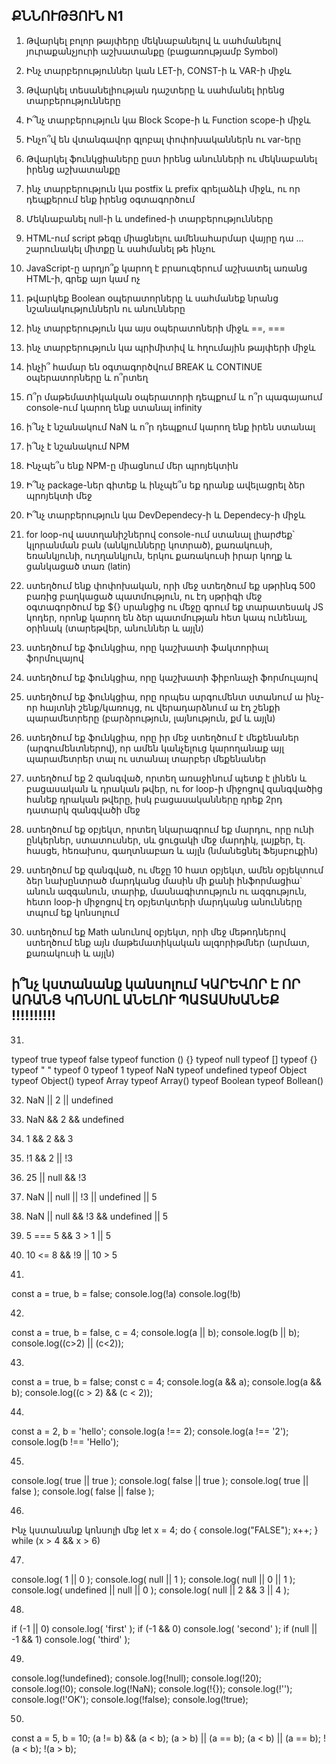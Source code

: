## ՔՆՆՈՒԹՅՈՒՆ N1

1. Թվարկել բոլոր թայփերը մեկնաբանելով և սահմանելով յուրաքանչյուրի աշխատանքը (բացառությամբ Symbol)

2. Ինչ տարբերություններ կան LET-ի, CONST-ի և VAR-ի միջև

3. Թվարկել տեսանելիության դաշտերը և սահմանել իրենց տարբերությունները

4. Ի՞նչ տարբերություն կա Block Scope-ի և Function scope-ի միջև

5. Ինչո՞վ են վտանգավոր գլոբալ փոփոխականներն ու var-երը

6. Թվարկել ֆունկցիաները ըստ իրենց անունների ու մեկնաբանել իրենց աշխատանքը

7. ինչ տարբերություն կա postfix և prefix գրելաձևի միջև, ու որ դեպքերում ենք իրենց օգտագործում

8. Մեկնաբանել null-ի և undefined-ի տարբերությունները

9. HTML-ում script թեգը միացնելու ամենահարմար վայրը դա ... շարունակել միտքը և սահմանել թե ինչու

10. JavaScript-ը արդյո՞ք կարող է բրաուզերում աշխատել առանց HTML-ի, գրեք այո կամ ոչ

11. թվարկեք Boolean օպերատորները և սահմանեք նրանց նշանակություններն ու անունները

12. ինչ տարբերություն կա այս օպերատոների միջև ==, ===

13. ինչ տարբերություն կա պրիմիտիվ և հղումային թայփերի միջև

14. ինչի՞ համար են օգտագործվում BREAK և CONTINUE օպերատորները և ո՞րտեղ

15. Ո՞ր մաթեմատիկական օպերատորի դեպքում և ո՞ր պագայաում console-ում կարող ենք ստանալ infinity

16. ի՞նչ է նշանակում NaN և ո՞ր դեպքում կարող ենք իրեն ստանալ

17. ի՞նչ է նշանակում NPM

18. Ինչպե՞ս ենք NPM-ը միացնում մեր պրոյեկտին

19. Ի՞նչ package-ներ գիտեք և ինչպե՞ս եք դրանք ավելացրել ձեր պրոյեկտի մեջ

20. Ի՞նչ տարբերություն կա DevDependecy-ի և Dependecy-ի միջև

21. for loop-ով աստղանիշներով console-ում ստանալ լիարժեք՝ կլորանման բան (անկյունները կոտրած), քառակուսի, եռանկյունի, 
ուղղանկյուն, երկու քառակուսի իրար կողք և ցանկացած տառ (latin)

22. ստեղծում ենք փոփոխական, որի մեջ ստեղծում եք սթրինգ 500 բառից բաղկացած պատմություն, ու էդ սթրիգի մեջ օգտագործում եք ${} սրանցից
ու մեջը գրում եք տարատեսակ JS կոդեր, որոնք կարող են ձեր պատմության հետ կապ ունենալ, օրինակ (տարեթվեր, անուններ և այլն)

23. ստեղծում եք ֆունկցիա, որը կաշխատի ֆակտորիալ ֆորմուլայով

24. ստեղծում եք ֆունկցիա, որը կաշխատի ֆիբոնաչի ֆորմուլայով

25. ստեղծում եք ֆունկցիա, որը որպես արգումենտ ստանում ա ինչ-որ հայտնի շենք/կառույց, ու վերադարձնում ա էդ շենքի պարամետրերը (բարձրություն, լայնություն, քմ և այլն)

26. ստեղծում եք ֆունկցիա, որը իր մեջ ստեղծում է մեքենաներ (արգումենտներով), որ ամեն կանչելուց կարողանաք այլ պարամետրեր տալ ու ստանալ տարբեր մեքենաներ

27. ստեղծում եք 2 զանգված, որտեղ առաջինում պետք է լինեն և բացասական և դրական թվեր, ու for loop-ի միջոցով զանգվածից հանեք դրական թվերը, իսկ բացասականները դրեք 2րդ դատարկ զանգվածի մեջ

28. ստեղծում եք օբյեկտ, որտեղ նկարագրում եք մարդու, որը ունի ընկերներ, ստատուսներ, սև ցուցակի մեջ մարդիկ, լայքեր, էլ. հասցե, հեռախոս, գաղտնաբառ և այլն (նմանեցնել Ֆեյսբուքին)

29. ստեղծում եք զանգված, ու մեջը 10 հատ օբյեկտ, ամեն օբյեկտում ձեր նախընտրած մարդկանց մասին մի քանի ինֆորմացիա՝ անուն ազգանուն, տարիք, մասնագիտություն ու ազգություն, հետո loop-ի միջոցով էդ օբյետկտերի մարդկանց անունները տպում եք կոնսոլում

30. ստեղծում եք Math անունով օբյեկտ, որի մեջ մեթոդներով ստեղծում ենք այն մաթեմատիկական ալգորիթմներ (արմատ, քառակուսի և այլն)

## ի՞նչ կստանանք կանսոլում ԿԱՐԵՎՈՐ Է ՈՐ ԱՌԱՆՑ ԿՈՆՍՈԼ ԱՆԵԼՈՒ ՊԱՏԱՍԽԱՆԵՔ !!!!!!!!!!

31. 
typeof true
typeof false
typeof function () {}
typeof null
typeof []
typeof {}
typeof " "
typeof 0
typeof 1
typeof NaN
typeof undefined
typeof Object
typeof Object()
typeof Array
typeof Array()
typeof Boolean
typeof Bollean()

32. NaN || 2 || undefined 

33. NaN && 2 && undefined

34. 1 && 2 && 3

35. !1 && 2 || !3

36. 25 || null && !3

37. NaN || null || !3 || undefined || 5

38. NaN || null && !3 && undefined || 5

39. 5 === 5 && 3 > 1 || 5

40. 10 <= 8 && !9 || 10 > 5

41. 
const a = true, b = false;
console.log(!a)
console.log(!b)

42. 
const a = true, b = false, c = 4;
console.log(a || b);
console.log(b || b);
console.log((c>2) || (c<2));

43. 
const a = true, b = false;
const c = 4;
console.log(a && a);
console.log(a && b);
console.log((c > 2) && (c < 2));

44. 
const a = 2, b = 'hello';
console.log(a !== 2);
console.log(a !== '2');
console.log(b !== 'Hello');

45. 
console.log( true || true ); 
console.log( false || true );
console.log( true || false );
console.log( false || false );

46. 
Ինչ կստանանք կոնսոլի մեջ
let x = 4;
do {
     console.log("FALSE");
     x++;
} while (x > 4 && x > 6)

47. 
console.log( 1 || 0 ); 
console.log( null || 1 );
console.log( null || 0 || 1 );
console.log( undefined || null || 0 );
console.log( null || 2 && 3 || 4 );

48. 
if (-1 || 0) console.log( 'first' );
if (-1 && 0) console.log( 'second' );
if (null || -1 && 1) console.log( 'third' );

49. 
console.log(!undefined);
console.log(!null); 
console.log(!20);
console.log(!0); 
console.log(!NaN);
console.log(!{});
console.log(!'');
console.log(!'OK');
console.log(!false);
console.log(!true);

50. 
const a = 5, b = 10;
(a != b) && (a < b);
(a > b) || (a == b);
(a < b) || (a == b);
!(a < b);
!(a > b);
